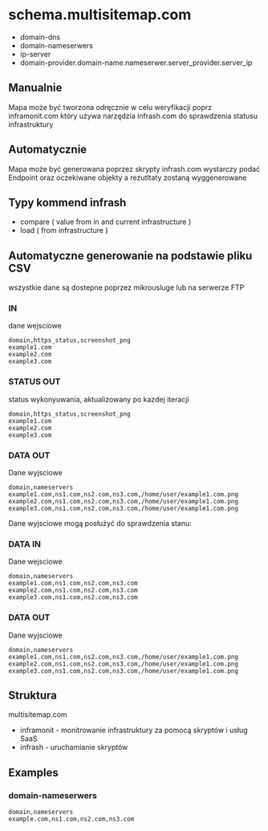 # schema.multisitemap.com

+ domain-dns
+ domain-nameserwers
+ ip-server
+ domain-provider.domain-name.nameserwer.server_provider.server_ip


## Manualnie
Mapa może być tworzona odręcznie w celu weryfikacji poprz inframonit.com który używa narzędzia infrash.com do sprawdzenia statusu infrastruktury

## Automatycznie
Mapa może być generowana poprzez skrypty infrash.com
wystarczy podać Endpoint oraz oczekiwane objekty a rezutltaty zostaną wyggenerowane

## Typy kommend infrash

+ compare ( value from in and current infrastructure )
+ load ( from infrastructure )

## Automatyczne generowanie na podstawie pliku CSV

wszystkie dane są dostepne poprzez mikrousluge
lub na serwerze FTP

### IN
dane wejsciowe

```csv
domain,https_status,screenshot_png
example1.com
example2.com
example3.com
```

### STATUS OUT
status wykonyuwania, aktualizowany po kazdej iteracji
```csv
domain,https_status,screenshot_png
example1.com
example2.com
example3.com
```

### DATA OUT
Dane wyjsciowe
```csv
domain,nameservers
example1.com,ns1.com,ns2.com,ns3.com,/home/user/example1.com.png 
example2.com,ns1.com,ns2.com,ns3.com,/home/user/example1.com.png
example3.com,ns1.com,ns2.com,ns3.com,/home/user/example1.com.png
```

Dane wyjsciowe mogą posłużyć do sprawdzenia stanu:

### DATA IN
Dane wejsciowe
```csv
domain,nameservers
example1.com,ns1.com,ns2.com,ns3.com
example2.com,ns1.com,ns2.com,ns3.com
example3.com,ns1.com,ns2.com,ns3.com
```

### DATA OUT
Dane wyjsciowe
```csv
domain,nameservers
example1.com,ns1.com,ns2.com,ns3.com,/home/user/example1.com.png 
example2.com,ns1.com,ns2.com,ns3.com,/home/user/example1.com.png
example3.com,ns1.com,ns2.com,ns3.com,/home/user/example1.com.png
```

## Struktura

multisitemap.com

+ inframonit - monitrowanie infrastruktury za pomocą skryptów i usług SaaS
+ infrash - uruchamianie skryptów

## Examples

### domain-nameserwers

```csv
domain,nameservers
example.com,ns1.com,ns2.com,ns3.com
```
